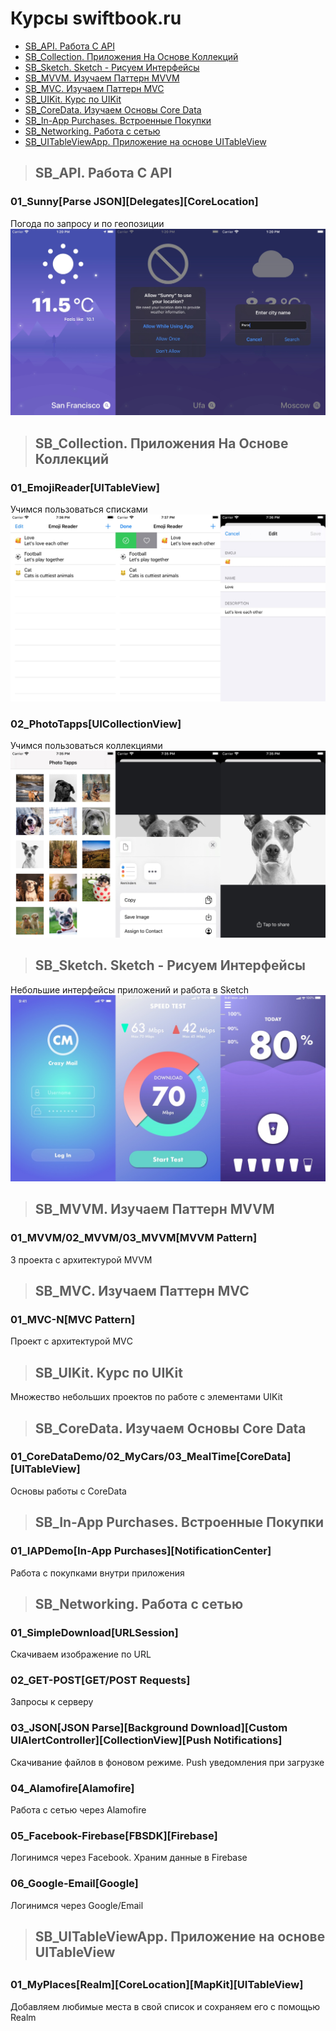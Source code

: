 Курсы swiftbook.ru
=========================

+ [SB_API. Работа С API](#SB_API)
+ [SB_Collection. Приложения На Основе Коллекций](#SB_Collection)
+ [SB_Sketch. Sketch - Рисуем Интерфейсы](#SB_Sketch)
+ [SB_MVVM. Изучаем Паттерн MVVM](#SB_MVVM)
+ [SB_MVС. Изучаем Паттерн MVC](#SB_MVС)
+ [SB_UIKit. Курс по UIKit](#SB_UIKit)
+ [SB_CoreData. Изучаем Основы Core Data](#SB_CoreData)
+ [SB_In-App Purchases. Встроенные Покупки](#SB_IAP)
+ [SB_Networking. Работа с сетью](#SB_Networking)
+ [SB_UITableViewApp. Приложение на основе UITableView](#SB_UITableViewApp)


>## <a name="SB_API"></a> SB_API. Работа С API
### 01_Sunny[Parse JSON][Delegates][CoreLocation]
Погода по запросу и по геопозиции
![Альтернативный текст](https://github.com/MikhailDM/SwiftBook_Projects/blob/master/SB_API/_Screenshots/Sunny/All.jpg)


>## <a name="SB_Collection"></a> SB_Collection. Приложения На Основе Коллекций
### 01_EmojiReader[UITableView]
Учимся пользоваться списками
![Альтернативный текст](https://github.com/MikhailDM/SwiftBook_Projects/blob/master/SB_Collections/_Screenshots/EmojiReader/All.jpg)

### 02_PhotoTapps[UICollectionView]
Учимся пользоваться коллекциями
![Альтернативный текст](https://github.com/MikhailDM/SwiftBook_Projects/blob/master/SB_Collections/_Screenshots/PhotoTapps/All.jpg)


>## <a name="SB_Sketch"></a> SB_Sketch. Sketch - Рисуем Интерфейсы
Небольшие интерфейсы приложений и работа в Sketch
![Альтернативный текст](https://github.com/MikhailDM/SwiftBook_Projects/blob/master/SB_Sketch/_Screenshots/All.jpg)


>## <a name="SB_MVVM"></a> SB_MVVM. Изучаем Паттерн MVVM
### 01_MVVM/02_MVVM/03_MVVM[MVVM Pattern]
3 проекта с архитектурой MVVM


>## <a name="SB_MVС"></a> SB_MVС. Изучаем Паттерн MVC
### 01_MVC-N[MVC Pattern]
Проект с архитектурой MVС


>## <a name="SB_UIKit"></a> SB_UIKit. Курс по UIKit
Множество небольших проектов по работе с элементами UIKit


>## <a name="SB_CoreData"></a> SB_CoreData. Изучаем Основы Core Data
### 01_CoreDataDemo/02_MyCars/03_MealTime[CoreData][UITableView]
Основы работы с CoreData


>## <a name="SB_IAP"></a> SB_In-App Purchases. Встроенные Покупки
### 01_IAPDemo[In-App Purchases][NotificationCenter]
Работа с покупками внутри приложения


>## <a name="SB_Networking"></a> SB_Networking. Работа с сетью
### 01_SimpleDownload[URLSession]
Скачиваем изображение по URL

### 02_GET-POST[GET/POST Requests]
Запросы к серверу

### 03_JSON[JSON Parse][Background Download][Custom UIAlertController][CollectionView][Push Notifications]
Скачивание файлов в фоновом режиме. Push уведомления при загрузке

### 04_Alamofire[Alamofire]
Работа с сетью через Alamofire

### 05_Facebook-Firebase[FBSDK][Firebase]
Логинимся через Facebook. Храним данные в Firebase

### 06_Google-Email[Google]
Логинимся через Google/Email

>##
>## <a name="SB_UITableViewApp"></a> SB_UITableViewApp. Приложение на основе UITableView
>##
### 01_MyPlaces[Realm][CoreLocation][MapKit][UITableView]
Добавляем любимые места в свой список и сохраняем его с помощью Realm


